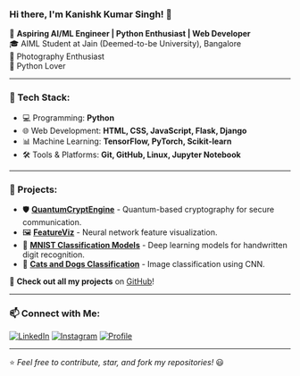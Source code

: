 ### Hi there, I'm Kanishk Kumar Singh! 👋

🚀 **Aspiring AI/ML Engineer | Python Enthusiast | Web Developer**  
🎓 AIML Student at Jain (Deemed-to-be University), Bangalore  
📸 Photography Enthusiast  
🐍 Python Lover

---

### 🔧 Tech Stack:

- 💻 Programming: **Python**
- 🌐 Web Development: **HTML, CSS, JavaScript, Flask, Django**
- 📊 Machine Learning: **TensorFlow, PyTorch, Scikit-learn**
- 🛠 Tools & Platforms: **Git, GitHub, Linux, Jupyter Notebook**

---

### 🌟 Projects:

- 🛡 **[QuantumCryptEngine](https://github.com/kanishkkumarsingh2004/QuantumCryptEngine)** - Quantum-based cryptography for secure communication.
- 🖼 **[FeatureViz](https://github.com/kanishkkumarsingh2004/FeatureViz)** - Neural network feature visualization.
- 🔢 **[MNIST Classification Models](https://github.com/kanishkkumarsingh2004/MNIST_classification_Models)** - Deep learning models for handwritten digit recognition.
- 🐶 **[Cats and Dogs Classification](https://github.com/kanishkkumarsingh2004/Cats_and_Dogs_classification)** - Image classification using CNN.

🔗 **Check out all my projects** on [GitHub](https://github.com/kanishkkumarsingh2004)!

---

### 📫 Connect with Me:

[![LinkedIn](https://img.shields.io/badge/-LinkedIn-blue?style=flat-square&logo=linkedin)](https://www.linkedin.com/in/kanishk-kumar-singh-171a0828a/) 
[![Instagram](https://img.shields.io/badge/-Instagram-purple?style=flat-square&logo=instagram)](https://www.instagram.com/_kanishk_singh_737_?igsh=Y2E0cjMxYml6dTli) 
[![Profile](https://img.shields.io/badge/-Portfolio-black?style=flat-square&logo=web)](https://kanishkkumarsingh2004.github.io/kanishkkumarsingh2004/)

---

⭐️ *Feel free to contribute, star, and fork my repositories!* 😃

